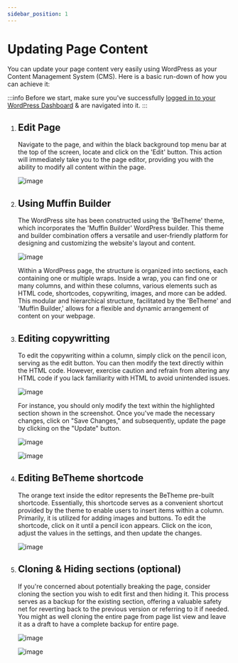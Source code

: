 ```yaml
---
sidebar_position: 1
---
```


# Updating Page Content

You can update your page content very easily using WordPress as your Content Management System (CMS). Here is a basic run-down of how you can achieve it:

:::info
Before we start, make sure you've successfully [logged in to your WordPress Dashboard](wordpress/introduction/auth/index.md) & are navigated into it.
:::

1. ## Edit Page

	Navigate to the page, and within the black background top menu bar at the top of the screen, locate and click on the 'Edit' button. This action will immediately take you to the page editor, providing you with the ability to modify all content within the page.

	![image](https://github.com/BikeBearLabs/docs/assets/167945971/9c53db45-60e0-4a28-a50c-4972e893335b)

1. ## Using Muffin Builder

	The WordPress site has been constructed using the 'BeTheme' theme, which incorporates the 'Muffin Builder' WordPress builder. This theme and builder combination offers a versatile and user-friendly platform for designing and customizing the website's layout and content.

	![image](https://github.com/BikeBearLabs/docs/assets/167945971/ced743fe-7234-448a-82ef-a2e734a1bad7)

	Within a WordPress page, the structure is organized into sections, each containing one or multiple wraps. Inside a wrap, you can find one or many columns, and within these columns, various elements such as HTML code, shortcodes, copywriting, images, and more can be added. This modular and hierarchical structure, facilitated by the 'BeTheme' and 'Muffin Builder,' allows for a flexible and dynamic arrangement of content on your webpage.

1. ## Editing copywritting

	To edit the copywriting within a column, simply click on the pencil icon, serving as the edit button. You can then modify the text directly within the HTML code. However, exercise caution and refrain from altering any HTML code if you lack familiarity with HTML to avoid unintended issues.

	![image](https://github.com/BikeBearLabs/docs/assets/167945971/d7927a78-7e0f-48c9-b065-d17f5dcde92c)

	For instance, you should only modify the text within the highlighted section shown in the screenshot. Once you've made the necessary changes, click on "Save Changes," and subsequently, update the page by clicking on the "Update" button.

	![image](https://github.com/BikeBearLabs/docs/assets/167945971/1d679e51-9678-4cab-9576-ecd11328a20b)

	![image](https://github.com/BikeBearLabs/docs/assets/167945971/97f83bdc-ae42-4df4-9207-b24d42454daf)


1. ## Editing BeTheme shortcode

	The orange text inside the editor represents the BeTheme pre-built shortcode. Essentially, this shortcode serves as a convenient shortcut provided by the theme to enable users to insert items within a column. Primarily, it is utilized for adding images and buttons. To edit the shortcode, click on it until a pencil icon appears. Click on the icon, adjust the values in the settings, and then update the changes.

	![image](https://github.com/BikeBearLabs/docs/assets/167945971/ba32fc4d-abc7-4d6e-8308-a7a49f900257)

1. ## Cloning & Hiding sections (optional)

	If you're concerned about potentially breaking the page, consider cloning the section you wish to edit first and then hiding it. This process serves as a backup for the existing section, offering a valuable safety net for reverting back to the previous version or referring to it if needed. You might as well cloning the entire page from page list view and leave it as a draft to have a complete backup for entire page.

	![image](https://github.com/BikeBearLabs/docs/assets/167945971/15ee31de-9f80-4167-83b5-f7f6b03a9923)

	![image](https://github.com/BikeBearLabs/docs/assets/167945971/888d084c-bbf1-40dc-8bfb-b1686af4a6c6)

